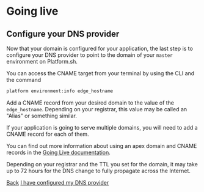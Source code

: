 # Going live

## Configure your DNS provider

Now that your domain is configured for your application, the last step is to configure your DNS provider to point to the domain of your `master` environment on Platform.sh.

<asciinema-player src="/videos/asciinema/cname-target.cast" preload=1></asciinema-player>

You can access the CNAME target from your terminal by using the CLI and the command

```bash
platform environment:info edge_hostname
```

Add a CNAME record from your desired domain to the value of the `edge_hostname`. Depending on your registrar, this value may be called an "Alias" or something similar.

If your application is going to serve multiple domains, you will need to add a CNAME record for each of them.

You can find out more information about using an apex domain and CNAME records in the [Going Live documentation](/golive/steps/dns.md).

Depending on your registrar and the TTL you set for the domain, it may take up to 72 hours for the DNS change to fully propagate across the Internet.

<div class="buttons">
  <a href="#" class="button-link prev">Back</a>
  <a href="#" class="button-link next">I have configured my DNS provider</a>
</div>
